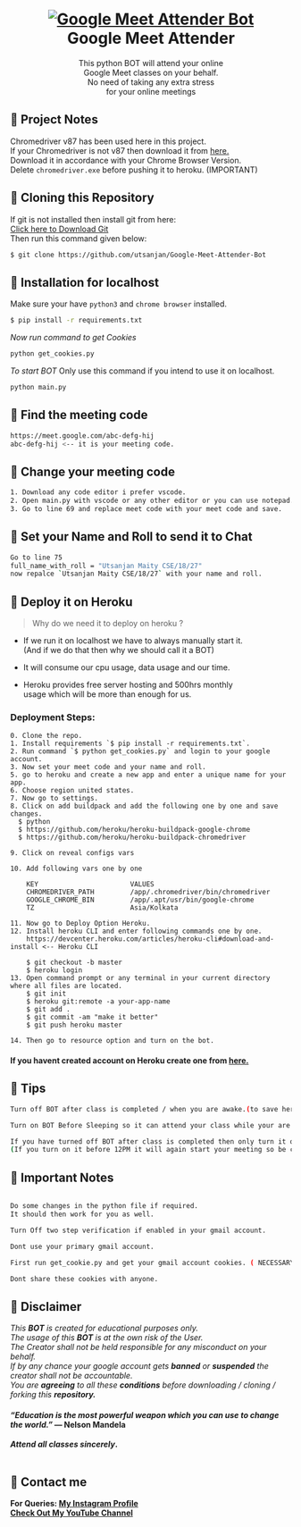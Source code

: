 <h1 align="center">
<br>
<a href="https://github.com/utsanjan/Google-Meet-Attender-Bot/">
<img src="https://1.bp.blogspot.com/-NqnlL1QuTYQ/YEGq56HRwNI/AAAAAAAAbfs/BIhrxvNTeCE175RyGZm-DaK1s28nlupkACLcBGAsYHQ/w200-h200/imageonline-co-hueshifted.png"
alt="Google Meet Attender Bot">
</a><br>
Google Meet Attender
<br>
</h1>
<p align="center">This python BOT will attend your online
<br>Google Meet classes on your behalf.
<br>No need of taking any extra stress
<br>for your online meetings</p>

## 🔸 Project Notes

Chromedriver v87 has been used here in this project.
<br>If your Chromedriver is not v87 then download it from [here.](https://chromedriver.chromium.org/downloads)
<br>Download it in accordance with your Chrome Browser Version.
<br>Delete `chromedriver.exe` before pushing it to heroku. (IMPORTANT)

## 🔸 Cloning this Repository

If git is not installed then install git from here:
<br>[Click here to Download Git](https://git-scm.com/downloads)
<br>Then run this command given below:

```sh
$ git clone https://github.com/utsanjan/Google-Meet-Attender-Bot

```

## 🔸 Installation for localhost

Make sure your have `python3` and `chrome browser` installed.</br>
```sh
$ pip install -r requirements.txt
```

<i>Now run command to get Cookies</i>

```sh
python get_cookies.py
```

<i> To start BOT</i> Only use this command if you intend to use it on localhost.
```sh
python main.py
```
 
## 🔸 Find the meeting code

```sh
https://meet.google.com/abc-defg-hij
abc-defg-hij <-- it is your meeting code.
```

## 🔸 Change your meeting code

```sh
1. Download any code editor i prefer vscode.
2. Open main.py with vscode or any other editor or you can use notepad.
3. Go to line 69 and replace meet code with your meet code and save.
```


## 🔸 Set your Name and Roll to send it to Chat

```bash
Go to line 75
full_name_with_roll = "Utsanjan Maity CSE/18/27"
now repalce `Utsanjan Maity CSE/18/27` with your name and roll.
```


## 🔸 Deploy it on Heroku

> Why do we need it to deploy on heroku ?

* If we run it on localhost we have to always manually start it.
<br>  (And if we do that then why we should call it a BOT)

* It will consume our cpu usage, data usage and our time.
* Heroku provides free server hosting and 500hrs monthly
<br>  usage which will be more than enough for us.


### Deployment Steps:

```
0. Clone the repo.
1. Install requirements `$ pip install -r requirements.txt`.
2. Run command `$ python get_cookies.py` and login to your google account.
3. Now set your meet code and your name and roll. 
5. go to heroku and create a new app and enter a unique name for your app.
6. Choose region united states.
7. Now go to settings.
8. Click on add buildpack and add the following one by one and save changes.
  $ python
  $ https://github.com/heroku/heroku-buildpack-google-chrome
  $ https://github.com/heroku/heroku-buildpack-chromedriver

9. Click on reveal configs vars

10. Add following vars one by one

    KEY                       VALUES
    CHROMEDRIVER_PATH         /app/.chromedriver/bin/chromedriver
    GOOGLE_CHROME_BIN         /app/.apt/usr/bin/google-chrome
    TZ                        Asia/Kolkata

11. Now go to Deploy Option Heroku.
12. Install heroku CLI and enter following commands one by one. 
    https://devcenter.heroku.com/articles/heroku-cli#download-and-install <-- Heroku CLI

    $ git checkout -b master
    $ heroku login
13. Open command prompt or any terminal in your current directory where all files are located.
    $ git init
    $ heroku git:remote -a your-app-name
    $ git add .
    $ git commit -am "make it better"
    $ git push heroku master

14. Then go to resource option and turn on the bot.

```

#### If you havent created account on Heroku create one from [here.](https://signup.heroku.com/)

## 🔸 Tips
```sh
Turn off BOT after class is completed / when you are awake.(to save heroku dyno hours).

Turn on BOT Before Sleeping so it can attend your class while your are asleep.

If you have turned off BOT after class is completed then only turn it on after 12PM.
(If you turn on it before 12PM it will again start your meeting so be careful.) 
```


## 🔸 Important Notes

```sh

Do some changes in the python file if required. 
It should then work for you as well.

Turn Off two step verification if enabled in your gmail account.

Dont use your primary gmail account.

First run get_cookie.py and get your gmail account cookies. ( NECESSARY i repeat it is NECESSARY )

Dont share these cookies with anyone.

```


## 🔸 Disclaimer

<i>This <strong>BOT</strong> is created for educational purposes only.</br></i>
<i>The usage of this <strong>BOT</strong> is at the own risk of the User.</br></i>
<i>The Creator shall not be held responsible for any  misconduct on your behalf.</br></i>
<i>If by any chance your google account gets <strong>banned</strong> or <strong>suspended</strong> the creator shall not be accountable.</br></i>
<i>You are <strong>agreeing</strong> to all these <strong>conditions</strong> before downloading / cloning / forking this <strong>repository<strong>.</i>

#### <i>“Education is the most powerful weapon which you can use to change the world.”</i><strong> ― Nelson Mandela</strong></br>
<i> Attend all classes <strong>sincerely</i>.</br></br>

## 🔸 Contact me  

For Queries: [My Instagram Profile](https://www.instagram.com/utsanjan/)  
[Check Out My YouTube Channel](https://www.youtube.com/DopeSatan)
